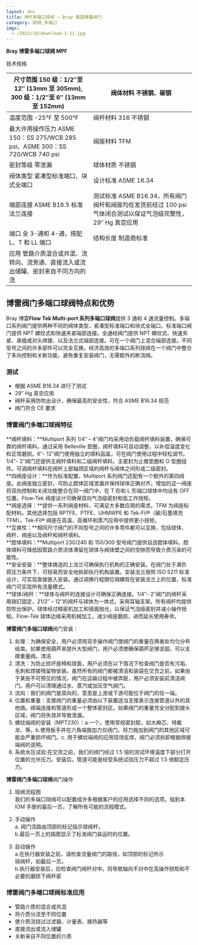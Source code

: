 ```yaml
---
layout: doc
title: MPF多端口球阀 – Bray 美国博雷阀门
category: 球阀,多端口
imgs:
  - /2022/10/download-1-11.jpg
---
```


**Bray 博雷多端口球阀 MPF**

技术规格

| 尺寸范围 150 级：1/2″至 12″ (13mm 至 305mm), 300 级：1/2″至 6″ (13mm 至 152mm)    | 阀体材料 不锈钢、碳钢                                                                                          |
| --------------------------------------------------------------------------------- | -------------------------------------------------------------------------------------------------------------- |
| 温度范围 \-25°F 至 500°F                                                          | 阀杆材料 316 不锈钢                                                                                            |
| 最大许用操作压力 ASME 150：SS 275/WCB 285 psi、ASME 300：SS 720/WCB 740 psi       | 阀座材料 TFM                                                                                                   |
| 密封等级 零泄漏                                                                   | 球体材质 不锈钢                                                                                                |
| 阀体类型 紧凑型标准端口、块式全端口                                               | 设计标准 ASME 16.34                                                                                            |
| 端部连接 ASME B16.5 标准法兰连接                                                  | 测试标准 ASME B16.34，所有阀门阀杆和阀座均在发货前经过 100 psi 气体闭合测试以保证气泡级完整性，29″ Hg 真空应用 |
| 端口 全 3-通和 4-通，搭配 L、T 和 LL 端口                                         | 结构长度 制造商标准                                                                                            |
| 应用 管路介质混合或共混、流转向、流旁通、直接流入或流出储罐、密封来自不同方向的流 |                                                                                                                |

## 博雷阀门多端口球阀特点和优势

Bray 博雷**Flow Tek Multi-port 系列多端口球阀**提供 3 通和 4 通流量控制。多端口系列阀门提供两种不同的阀体类型，紧凑型标准端口和块式全端口。标准端口阀门提供 NPT 螺纹式和快速夹紧端部连接。全通经阀门提供 NPT 螺纹式、快速夹紧、承插或对头焊接、以及法兰式端部连接。可在一个阀门上混合端部连接。不同型号之间的许多部件可以完全互换。经济高效的多端口系列球阀在一个阀门中整合了多向控制和关断功能。避免重复安装阀门，无需额外的断流阀。

### 测试

- 根据 ASME B16.34 进行了测试
- 29″ Hg 真空应用
- 阀杆采用防吹出设计，确保最高的安全性，符合 ASME B16.34 规范
- 阀门符合 CE 要求

### 博雷阀门多端口球阀特征

**阀杆填料：**Multiport 系列 1/4″ – 4″阀门均采用动负载阀杆填料装置，确保可靠的阀杆填料。通过采用 Belleville 垫圈，阀杆填料可自动调整，以补偿温度变化和正常磨损。6″- 12″阀门使用独立的填料函盖，可在阀门使用过程中轻松调节。1/4″- 2″阀门还提供主阀杆填料和二级阀杆填料。主密封为止推垫圈和 O 型圈组件。可调阀杆填料在阀杆上部轴颈区域的阀杆与阀体之间形成二级密封。  
**四阀座设计：**作为标准配置，Multiport 系列阀门还配有一个额外的第四阀座。此阀座独立密封，可防止腔体区域泄漏并保持球体正确对齐。增加的这一阀座将双向控制和关闭功能整合在同一阀门中，在 T 形和 L 形端口球体中均设有 OFF 位置。Flow-Tek 阀座设计可确保双向气泡级密封和低工作扭矩。  
**阀座选择：**提供一系列阀座材料，可满足大多数应用的需求。TFM 为阀座标配材料。其他选择包括 RPTFE、PTFE、UHMWPE 和 Tek-Fil®（碳/石墨填充 TFM）。Tek-Fil® 阀座在高温、高循环和蒸汽应用中提供更小扭矩。  
**互换性：**相同尺寸阀门的不同型号之间的许多零件都可以互换，包括球体、阀杆、阀座以及阀杆和阀杆填料。  
**腔体填料：**Multiport 230/240 和 150/300 型号阀门提供自选腔体填料。腔体填料可降低因管路介质流体滞留在球体与阀体壁之间的空隙而导致介质污染的可能性。  
**安全安装：**整体铸造的上法兰可确保执行机构的正确安装。在阀门处于满负荷压力条件下，可轻易而安全地拆卸执行机构装置。安装法兰按照 ISO 5211 标准设计，可实现直接嵌入安装。通过调换行程限位销螺栓在安装法兰上的位置，标准阀门可实现所有流量模式。  
**球体/阀杆：**球体与阀杆的连接设计可确保正确连接。1/4″- 2″阀门的阀杆采用销钉固定，21/2″ – 12″的阀杆与球体为一体式，采用耳轴支架。所有阀杆均提供防吹出保护。球体经过精密机加工和镜面抛光，以保证气泡级密封并减小操作扭矩。Flow-Tek 球体边缘采用机械加工，减少阀座磨损，进而延长使用寿命。

**博雷阀门多端口球阀**阀门安装：

1.  处理：为确保安全，用户必须用双手操作阀门使阀门的重量在两者处均匀分布结束。如果使用葫芦来提升大型阀门，用户必须使确保葫芦足够坚固，可以支撑重量阀。清洁
2.  清洗：为防止损坏座椅和球面，用户必须在以下情况下检查阀门是否有污垢、毛刺和焊接残留物安装。虽然所有的阀门都被清洁和装袋在交货之前，如果由于某些不可预见的情况，阀门在运输过程中被弄脏，用户必须安装前清洁阀门。用户可以清理通过水、蒸汽或加压空气阀门。
3.  流向：我们的阀门是双向的，意思是上游或下游可能位于阀门的任一端。
4.  位置和重量：支撑阀门的重量必须由以下装置适当支撑表示连接管道以外的其他值。阀端连接和管道形成一个整体密封区。如果阀门的重量完全分配到接头区域，阀门将失效并导致泄漏。
5.  螺纹端阀的安装（MPT230）：a.一个。使用常规密封胶，如大麻芯、特氟龙、等。b.使用扳手并在六角端施加力仅阀门。将力施加到阀门的其他区域可能会严重损坏阀门。c. 用于螺纹端阀的应用现场反焊，阀门必须拆卸根据焊接端阀的说明。
6.  系统水压试验:在交货之前，我们的阀门经过 1.5 倍的测试环境温度下部分打开位置的允许压力。安装后，管道可能是经受系统试验压力不超过 1.5 倍额定压力。

**博雷阀门多端口球阀**阀门操作

1.  球阀流程图  
    我们的多端口球阀可以配置成许多根据客户的应用选择不同的选项。指到本 IOM 手册的最后一页，了解所有可能的流程模式。
2.  手动操作  
    a. 阀门流路由顶部的标记指示球阀杆。  
    b.最后一页上的插图显示了标准阀门装运时的位置。

3.  自动操作  
    a.在执行器安装之前，请检查流量阀门的路径，如顶部的标记所示  
    球阀杆，如最后一页。  
    b.执行器安装后，应检查阀门阀杆对中。将导致轴向不对中在高操作扭矩和不必要的磨损下阀杆密

### 博雷阀门多端口球阀标准应用

- 管路介质的混合或共混
- 将介质分流至不同位置
- 使介质流绕过过滤器、计量表、换热器等
- 直接流出或流入储罐
- 关断来自不同位置的介质
